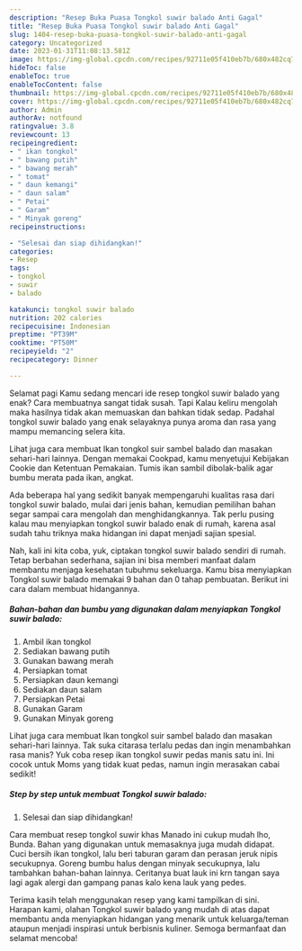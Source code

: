 ```yaml
---
description: "Resep Buka Puasa Tongkol suwir balado Anti Gagal"
title: "Resep Buka Puasa Tongkol suwir balado Anti Gagal"
slug: 1404-resep-buka-puasa-tongkol-suwir-balado-anti-gagal
category: Uncategorized
date: 2023-01-31T11:08:13.581Z
image: https://img-global.cpcdn.com/recipes/92711e05f410eb7b/680x482cq70/tongkol-suwir-balado-foto-resep-utama.jpg
hideToc: false
enableToc: true
enableTocContent: false
thumbnail: https://img-global.cpcdn.com/recipes/92711e05f410eb7b/680x482cq70/tongkol-suwir-balado-foto-resep-utama.jpg
cover: https://img-global.cpcdn.com/recipes/92711e05f410eb7b/680x482cq70/tongkol-suwir-balado-foto-resep-utama.jpg
author: Admin
authorAv: notfound
ratingvalue: 3.8
reviewcount: 13
recipeingredient:
- " ikan tongkol"
- " bawang putih"
- " bawang merah"
- " tomat"
- " daun kemangi"
- " daun salam"
- " Petai"
- " Garam"
- " Minyak goreng"
recipeinstructions:

- "Selesai dan siap dihidangkan!"
categories:
- Resep
tags:
- tongkol
- suwir
- balado

katakunci: tongkol suwir balado 
nutrition: 202 calories
recipecuisine: Indonesian
preptime: "PT39M"
cooktime: "PT50M"
recipeyield: "2"
recipecategory: Dinner

---
```



Selamat pagi Kamu sedang mencari ide resep tongkol suwir balado yang enak? Cara membuatnya sangat tidak susah. Tapi Kalau keliru mengolah maka hasilnya tidak akan memuaskan dan bahkan tidak sedap. Padahal tongkol suwir balado yang enak selayaknya punya aroma dan rasa yang mampu memancing selera kita.


Lihat juga cara membuat Ikan tongkol suir sambel balado dan masakan sehari-hari lainnya. Dengan memakai Cookpad, kamu menyetujui Kebijakan Cookie dan Ketentuan Pemakaian. Tumis ikan sambil dibolak-balik agar bumbu merata pada ikan, angkat.

Ada beberapa hal yang sedikit banyak mempengaruhi kualitas rasa dari tongkol suwir balado, mulai dari jenis bahan, kemudian pemilihan bahan segar sampai cara mengolah dan menghidangkannya. Tak perlu pusing kalau mau menyiapkan tongkol suwir balado enak di rumah, karena asal sudah tahu triknya maka hidangan ini dapat menjadi sajian spesial.


Nah, kali ini kita coba, yuk, ciptakan tongkol suwir balado sendiri di rumah. Tetap berbahan sederhana, sajian ini bisa memberi manfaat dalam membantu menjaga kesehatan tubuhmu sekeluarga. Kamu bisa menyiapkan Tongkol suwir balado memakai 9 bahan dan 0 tahap pembuatan. Berikut ini cara dalam membuat hidangannya.

<!--inarticleads1-->

##### Bahan-bahan dan bumbu yang digunakan dalam menyiapkan Tongkol suwir balado:

1. Ambil  ikan tongkol
1. Sediakan  bawang putih
1. Gunakan  bawang merah
1. Persiapkan  tomat
1. Persiapkan  daun kemangi
1. Sediakan  daun salam
1. Persiapkan  Petai
1. Gunakan  Garam
1. Gunakan  Minyak goreng


Lihat juga cara membuat Ikan tongkol suir sambel balado dan masakan sehari-hari lainnya. Tak suka citarasa terlalu pedas dan ingin menambahkan rasa manis? Yuk coba resep ikan tongkol suwir pedas manis satu ini. Ini cocok untuk Moms yang tidak kuat pedas, namun ingin merasakan cabai sedikit! 

<!--inarticleads2-->

##### Step by step untuk membuat Tongkol suwir balado:


1. Selesai dan siap dihidangkan!

Cara membuat resep tongkol suwir khas Manado ini cukup mudah lho, Bunda. Bahan yang digunakan untuk memasaknya juga mudah didapat. Cuci bersih ikan tongkol, lalu beri taburan garam dan perasan jeruk nipis secukupnya. Goreng bumbu halus dengan minyak secukupnya, lalu tambahkan bahan-bahan lainnya. Ceritanya buat lauk ini krn tangan saya lagi agak alergi dan gampang panas kalo kena lauk yang pedes. 

Terima kasih telah menggunakan resep yang kami tampilkan di sini. Harapan kami, olahan Tongkol suwir balado yang mudah di atas dapat membantu anda menyiapkan hidangan yang menarik untuk keluarga/teman ataupun menjadi inspirasi untuk berbisnis kuliner. Semoga bermanfaat dan selamat mencoba!

